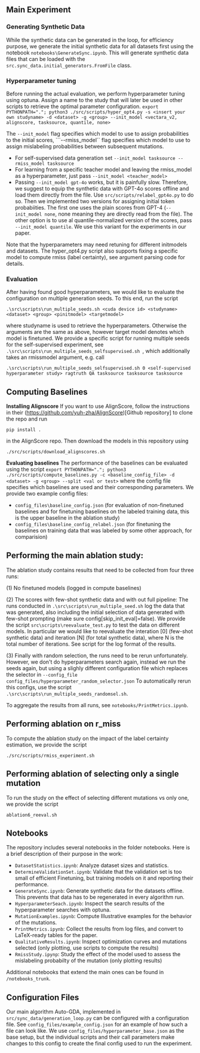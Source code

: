 ## Main Experiment

### Generating Synthetic Data
While the synthetic data can be generated in the loop, for efficiency purpose, we generate the initial synthetic data for 
all datasets first using the notebook ```notebooks\GenerateSync.ipynb```.
This will generate synthetic data files that can be loaded with the ```src.sync_data.initial_generators.FromFile``` class.

### Hyperparameter tuning
Before running the actual evaluation, we perform hyperparameter tuning using optuna.
Assign a name to the study that will later be used in other scripts to retrieve the optimal parameter configuration.
```export PYTHONPATH="."; python3 ./src/scripts/hyper_opt4.py -s <insert your own studyname> -d <dataset> -g <group> --init_model <vectara_v2, alignscore, tasksource, quantile, none>```

The ```--init_model``` flag specifies which model to use to assign probabilities to the initial scores, ```--rmiss_model`` flag specifies which model to use to assign mislabeling probabilities between subsequent mutations.
* For self-supervised data generation set ```--init_model tasksource --rmiss_model tasksource``` 
* For learning from a specific teacher model and leaving the rmiss_model as a hyperparameter, just pass ```--init_model <teacher_model>```
* Passing ```--init_model gpt-4o``` works, but it is painfully slow. Therefore, we suggest to equip the synthetic data with GPT-4o scores offline and load them directly from the file. Use ```src/scripts/relabel_gpt4o.py``` to do so. Then we implemented two versions for assigning initial token probabiities. The first one uses the plain scores from GPT-4 (```--init_model none```, none meaning they are directly read from the file). The other option is to use al quantile-normalized version of the scores, pass ```--init_model quantile```. We use this variant for the experiments in our paper.


Note that the hyperparameters may need retuning for different initmodels and datasets.
The hyper_opt4.py script also supports fixing a specific model to compute rmiss (label certainty), see argument parsing code for details.

### Evaluation
After having found good hyperparameters, we would like to evaluate the configuration on multiple generation seeds. To this
end, run the script 

```
.\src\scripts\run_multiple_seeds.sh <cuda device id> <studyname> <dataset> <group> <pinitmodel> <targetmodel>
```
where studyname is used to retrieve the hyperparameters. Otherwise the arguments are the same as above, however target model
denotes which model is finetuned. We provide a specific script for running multiple seeds for the self-supervised experiment,
see ```.\src\scripts\run_multiple_seeds_selfsupervised.sh ```, which additionally takes an rmissmodel argument, e.g. call
```
.\src\scripts\run_multiple_seeds_selfsupervised.sh 0 <self-supervised hyperparameter study> ragtruth QA tasksource tasksource tasksource
```

## Computing Baselines

**Installing Alignscore**
If you want to use AlignScore, follow the instructions in their (https://github.com/yuh-zha/AlignScore)[Github repository] to clone the repo and run 
```
pip install .
```
in the AlignScore repo.
Then download the models in this repository using 
```
./src/scripts/download_alignscores.sh
```
**Evaluating baselines**
The performance of the baselines can be evaluated using the script
```export PYTHONPATH="."; python3 ./src/scripts/compute_baselines.py -c <baseline_config_file> -d <dataset> -g <group> --split <val or test>```
where the config file specifies which baselines are used and their corresponding parameters.
We provide two example config files:

 * ```config_files\baseline_config.json``` (for evaluation of non-finetuned baselines and for finetuning baselines on the labeled training data, this is the upper baseline in the ablation study)
 * ```config_files\baseline_config_relabel.json``` (for finetuning the baselines on training data that was labeled by some other approach, for comparision)


## Performing the main ablation study:
The ablation study contains results that need to be collected from four three runs:

(1) No finetuned models (logged in compute baselines)

(2) The scores with few-shot synthetic data and with out full pipeline:
The runs conducted in ```.\src\scripts\run_multiple_seed.sh``` log the data that was generated, also including the initial 
selection of data generated with few-shot prompting (make sure config[skip_init_eval]=false).  We provide the script 
```src\scripts\reevaluate_test.py``` to test the data on different models. In particular we would like to reevaluate the interation [0] (few-shot synthetic data) and
iteration [N] (for total synthetic data), where N is the total number of iterations. See script for the log format of the results.

(3) Finally with random selection, the runs need to be rerun unfortunately. However, we don't do hyperparameters search again,
instead we run the seeds again, but using a slighly different configuration file which replaces the selector in ```--config_file config_files/hyperparameter_random_selector.json```
To automatically rerun this configs, use the script ```.\src\scripts\run_multiple_seeds_randomsel.sh```.

To aggregate the results from all runs, see ```notebooks/PrintMetrics.ipynb```.



## Performing ablation on r_miss
To compute the ablation study on the impact of the label certainty estimation, we provide the script
```
./src/scripts/rmiss_experiment.sh
```

## Performing ablation of selecting only a single mutation
To run the study on the effect of selecting different mutations vs only one, we provide the script
```
ablation6_reeval.sh
```


## Notebooks
The repository includes several notebooks in the folder notebooks. Here is a brief description of their purpose in the work:
* ```DatasetStatistics.ipynb```: Analyze dataset sizes and statistics.
* ```DetermineValidationSet.ipynb```: Validate that the validation set is too small of efficient Finetuning, but training models on it and reporting their performance.
* ```GenerateSync.ipynb```: Generate synthetic data for the datasets offline. This prevents that data has to be regenerated in every algorithm run.
* ```HyperparameterSeach.ipynb```: Inspect the search results of the hyperparameter searches with optuna.
* ```MutationExamples.ipynb```: Compute Illustrative examples for the behavior of the mutations.
* ```PrintMetrics.ipynb```: Collect the results from log files, and convert to LaTeX-ready tables for the paper.
* ```QualitativeResults.ipynb```: Inspect optimization curves and mutations selected (only plotting, use scripts to compute the results)
* ```RmissStudy.ipynp```: Study the effect of the model used to assess the mislabeling probabilty of the mutation (only plotting results)

Additional notebooks that extend the main ones can be found in ```/notebooks_trunk```. 

## Configuration Files
Our main algorithm Auto-GDA, implemented in ```src/sync_data/generation_loop.py``` can be configured with a configuration file.
See ```config_files/example_config.json``` for an example of how such a file can look like.
We use ```config_files/hyperparameter_base.json``` as the base setup, but the individual scripts and their call parameters make changes to this config to create the final config used to run the experiment.

